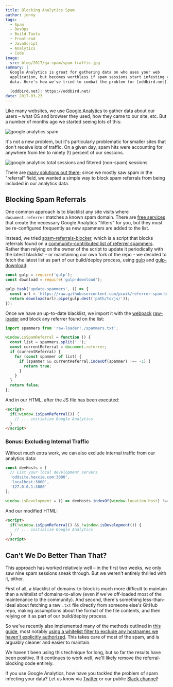 ```yaml
---
title: Blocking Analytics Spam
author: jonny
tags:
  - Spam
  - DevOps
  - Build Tools
  - Front-end
  - JavaScript
  - Analytics
  - Code
image:
  src: blog/2017/ga-spam/spam-traffic.jpg
summary: |
  Google Analytics is great for gathering data on who uses your web
  application, but becomes worthless if spam sessions start infesting your
  data. Here's how we've tried to combat the problem for [oddbird.net].

  [oddbird.net]: https://oddbird.net/
date: 2017-03-23
---
```


Like many websites, we use [Google Analytics] to gather data about our
users – what OS and browser they used, how they came to our site, etc.
But a number of months ago we started seeing lots of this:

<img src="{{ site.images }}blog/2017/ga-spam/ga-spam.jpg" class="img-border img-border" alt="google analytics spam" />

It's not a new problem, but it's particularly problematic for smaller
sites that don't receive lots of traffic. On a given day, spam hits were
accounting for anywhere from ten to ninety (!) percent of our sessions.

<img src="{{ site.images }}blog/2017/ga-spam/sessions.jpg" class="img-border img-border" alt="google analytics total sessions and filtered (non-spam) sessions" />

There are [many solutions out there]; since we mostly saw spam in the
"referral" field, we wanted a simple way to block spam referrals from
being included in our analytics data.

[Google Analytics]: https://analytics.google.com/
[many solutions out there]: https://www.google.com/#q=how+to+block+google+analytics+spam

## Blocking Spam Referrals

One common approach is to blacklist any site visits where
`document.referrer` matches a known spam domain. There are [free
services] that create the necessary Google Analytics "filters" for you,
but they must be re-configured frequently as new spammers are added to
the list.

Instead, we tried [spam-referrals-blocker], which is a script that
blocks referrals found on a [community-contributed list of referrer
spammers]. Rather than relying on the owner of the script to update it
periodically with the latest blacklist – or maintaining our own fork of
the repo – we decided to fetch the latest list as part of our
build/deploy process, using [gulp] and [gulp-download][]:

```js
const gulp = require('gulp');
const download = require('gulp-download');

gulp.task('update-spammers', () => {
  const url = 'https://raw.githubusercontent.com/piwik/referrer-spam-blacklist/master/spammers.txt';
  return download(url).pipe(gulp.dest('path/to/js/'));
});
```

Once we have an up-to-date blacklist, we import it with the [webpack][]
[raw-loader] and block any referrer found on the list:

```js
import spammers from 'raw-loader!./spammers.txt';

window.isSpamReferral = function () {
  const list = spammers.split(' ');
  const currentReferral = document.referrer;
  if (currentReferral) {
    for (const spammer of list) {
      if (spammer && currentReferral.indexOf(spammer) !== -1) {
        return true;
      }
    }
  }
  return false;
};
```

And in our HTML, after the JS file has been executed:

```html
<script>
  if(!window.isSpamReferral()) {
    // ... initialize Google Analytics
  }
</script>
```

[free services]: https://referrerspamblocker.com/
[spam-referrals-blocker]: https://github.com/MohamedBassem/spam-referrals-blocker/
[community-contributed list of referrer spammers]: https://github.com/piwik/referrer-spam-blacklist
[gulp]: http://gulpjs.com/
[gulp-download]: https://github.com/Metrime/gulp-download
[webpack]: https://webpack.js.org/
[raw-loader]: https://github.com/webpack-contrib/raw-loader

### Bonus: Excluding Internal Traffic

Without much extra work, we can also exclude internal traffic from our
analytics data:

```js
const devHosts = [
  // List your local development servers
  'oddsite.hexxie.com:3000',
  'localhost:3000',
  '127.0.0.1:3000'
];

window.isDevelopment = () => devHosts.indexOf(window.location.host) !== -1;
```

And our modified HTML:

```html
<script>
  if(!window.isSpamReferral() && !window.isDevelopment()) {
    // ... initialize Google Analytics
  }
</script>
```

## Can't We Do Better Than That?

This approach has worked relatively well – in the first two weeks, we
only saw nine spam sessions sneak through. But we weren't entirely
thrilled with it, either.

First of all, a blacklist of domains-to-block is much more difficult to
maintain than a whitelist of domains-to-allow (even if we've off-loaded
most of the maintenance to the community). And second, there's something
less-than-ideal about fetching a raw `.txt` file directly from someone
else's GitHub repo, making assumptions about the format of the file
contents, and then relying on it as part of our build/deploy process.

So we've recently also implemented many of the methods outlined in [this
guide], most notably [using a whitelist filter to exclude any hostnames
we haven't explicitly authorized]. This takes care of most of the spam,
and is arguably cleaner and easier to maintain.

We haven't been using this technique for long, but so far the results
have been positive. If it continues to work well, we'll likely remove
the referral-blocking code entirely.

If you use Google Analytics, how have you tackled the problem of spam
infecting your data? Let us know via [Twitter] or our public [Slack
channel]!

[this guide]: https://www.ohow.co/ultimate-guide-to-removing-irrelevant-traffic-in-google-analytics/
[using a whitelist filter to exclude any hostnames we haven't explicitly authorized]:
  https://www.ohow.co/ultimate-guide-to-removing-irrelevant-traffic-in-google-analytics/#a-creating-a-valid-hostname-filter-for-ghost-spam
[Twitter]: https://twitter.com/oddbird
[Slack channel]: http://friends.oddbird.net/
